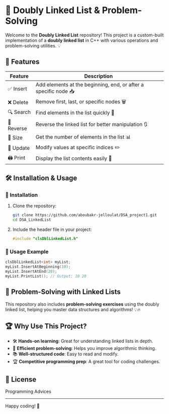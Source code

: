 # 🚀 Doubly Linked List & Problem-Solving

Welcome to the **Doubly Linked List** repository! This project is a custom-built implementation of a **doubly linked list** in C++ with various operations and problem-solving utilities. 💡

## 📌 Features

| Feature | Description |
|---------|-------------|
| ✅ Insert | Add elements at the beginning, end, or after a specific node 📥 |
| ❌ Delete | Remove first, last, or specific nodes 🗑️ |
| 🔍 Search | Find elements in the list quickly 🔎 |
| 🔄 Reverse | Reverse the linked list for better manipulation 🔃 |
| 📏 Size | Get the number of elements in the list 📊 |
| 📌 Update | Modify values at specific indices ✏️ |
| 🖨️ Print | Display the list contents easily 📝 |

## 🛠️ Installation & Usage

### 🔧 Installation
1. Clone the repository:
   ```sh
   git clone https://github.com/aboubakr-jelloulat/DSA_project1.git
   cd DSA_LinkedList

   ```
2. Include the header file in your project:
   ```cpp
   #include "clsDblLinkedList.h"
   ```

### 🚀 Usage Example
```cpp
clsDblLinkedList<int> myList;
myList.InsertAtBeginning(10);
myList.InsertAtEnd(20);
myList.PrintList(); // Output: 10 20
```

## 🎯 Problem-Solving with Linked Lists
This repository also includes **problem-solving exercises** using the doubly linked list, helping you master data structures and algorithms! 💡🔥

## 🏆 Why Use This Project?
- 🛠️ **Hands-on learning**: Great for understanding linked lists in depth.
- 🎯 **Efficient problem-solving**: Helps you improve algorithmic thinking.
- 📚 **Well-structured code**: Easy to read and modify.
- 🏆 **Competitive programming prep**: A great tool for coding challenges.

## 📜 License

Programming Advices

---

Happy coding! 🚀

